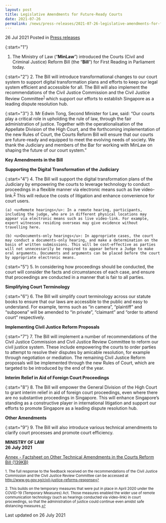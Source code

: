 ```yaml
---
layout: post
title: Legislative Amendments for Future-Ready Courts
date: 2021-07-26
permalink: /news/press-releases/2021-07-26-legislative-amendments-for-future-ready-courts/
---
```


26 Jul 2021 Posted in [Press releases](/news/press-releases)

{:start="1"}
1.	The Ministry of Law (“**MinLaw**”) introduced the Courts (Civil and Criminal Justice) Reform Bill (the “**Bill**”) for First Reading in Parliament today. 

{:start="2"}
2.	The Bill will introduce transformational changes to our court system to support digital transformation plans and efforts to keep our legal system efficient and accessible for all. The Bill will also implement the recommendations of the Civil Justice Commission and the Civil Justice Review Committee<sup><a href="#fn1" id="ref1">1</a></sup> which support our efforts to establish Singapore as a leading dispute resolution hub.

{:start="3"}
3.	Mr Edwin Tong, Second Minister for Law, said: “Our courts play a critical role in upholding the rule of law, through the fair administration of justice. Together with the operationalisation of the Appellate Division of the High Court, and the forthcoming implementation of the new Rules of Court, the Courts Reform Bill will ensure that our courts are future-ready and equipped to meet the evolving needs of society. We thank the Judiciary and members of the Bar for working with MinLaw on shaping the future of our court system.”

**Key Amendments in the Bill**

**Supporting the Digital Transformation of the Judiciary**

{:start="4"}
4.	The Bill will support the digital transformation plans of the Judiciary by empowering the courts to leverage technology to conduct proceedings in a flexible manner via electronic means such as live video-link.<sup><a href="#fn2" id="ref2">2</a></sup> This will reduce the costs of litigation and enhance convenience for court users.

    (a)	<u>Remote hearings</u>: In a remote hearing, participants, including the judge, who are in different physical locations may appear via electronic means such as live video-link. For example, expert witnesses residing overseas may give evidence without travelling here.  

    (b)	<u>Documents-only hearings</u>: In appropriate cases, the court may conduct a documents-only hearing, and make a determination on the basis of written submissions. This will be cost-effective as parties will not unnecessarily be required to appear before a Judge to make oral arguments. Documents and arguments can be placed before the court by appropriate electronic means. 

{:start="5"}
5.	In considering how proceedings should be conducted, the court will consider the facts and circumstances of each case, and ensure that proceedings are conducted in a manner that is fair to all parties. 

**Simplifying Court Terminology**

{:start="6"}
6.	The Bill will simplify court terminology across our statute books to ensure that our laws are accessible to the public and easy to understand. For example, terms such as “in camera”, “plaintiff” and “subpoena” will be amended to “in private”, “claimant” and “order to attend court” respectively.

**Implementing Civil Justice Reform Proposals**

{:start="7"}
7.	The Bill will implement a number of recommendations of the Civil Justice Commission and Civil Justice Review Committee to reform our civil justice system. These include empowering the courts to order parties to attempt to resolve their disputes by amicable resolution, for example through negotiation or mediation. The remaining Civil Justice Reform proposals will be implemented through the new Rules of Court, which are targeted to be introduced by the end of the year.

**Interim Relief in Aid of Foreign Court Proceedings**

{:start="8"}
8.	The Bill will empower the General Division of the High Court to grant interim relief in aid of foreign court proceedings, even where there are no substantive proceedings in Singapore. This will enhance Singapore’s standing as a constructive player in international litigation and support our efforts to promote Singapore as a leading dispute resolution hub.

**Other Amendments**

{:start="9"}
9.	The Bill will also introduce various technical amendments to clarify court processes and promote court efficiency.


**MINISTRY OF LAW**<br>
**26 July 2021**

[Annex - Factsheet on Other Technical Amendments in the Courts Reform Bill (139KB)](/files/news/press-releases/2021/03/Factsheet-Other-Technical-Amendments.pdf)<br>

<p><sup id="fn1">1. The full response to the feedback received on the recommendations of the Civil Justice Commission and the Civil Justice Review Committee can be accessed at <a href="http://www.go.gov.sg/civil-justice-reforms-response" target="new">http://www.go.gov.sg/civil-justice-reforms-response</a><a href="#ref1" title="Jump back to footnote 1 in the text.">↩</a></sup></p>
<p><sup id="fn2">2. This builds on the temporary measures that were put in place in April 2020 under the COVID-19 (Temporary Measures) Act. Those measures enabled the wider use of remote communication technology (such as hearings conducted via video-link) in court proceedings, so that the administration of justice could continue even amidst safe distancing measures.<a href="#ref2" title="Jump back to footnote 2 in the text.">↩</a></sup></p>

<p class="right-side-updated">Last updated on 26 July 2021</p>
